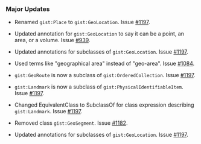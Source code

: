 

### Major Updates

- Renamed `gist:Place` to `gist:GeoLocation`. Issue [#1197](https://github.com/semanticarts/gist/issues/1197).

- Updated annotation for `gist:GeoLocation` to say it can be a point, an area, or a volume. Issue [#939](https://github.com/semanticarts/gist/issues/939).

- Updated annotations for subclasses of `gist:GeoLocation`. Issue [#1197](https://github.com/semanticarts/gist/issues/1197).

- Used terms like "geographical area" instead of "geo-area". Issue [#1084](https://github.com/semanticarts/gist/issues/1084).

- `gist:GeoRoute` is now a subclass of `gist:OrderedCollection`. Issue [#1197](https://github.com/semanticarts/gist/issues/1197).

- `gist:Landmark` is now a subclass of `gist:PhysicalIdentifiableItem`. Issue [#1197](https://github.com/semanticarts/gist/issues/1197).

- Changed EquivalentClass to SubclassOf for class expression describing `gist:Landmark`. Issue [#1197](https://github.com/semanticarts/gist/issues/1197).

- Removed class `gist:GeoSegment`. Issue [#1182](https://github.com/semanticarts/gist/issues/1182).

- Updated annotations for subclasses of `gist:GeoLocation`. Issue [#1197](https://github.com/semanticarts/gist/issues/1197).

